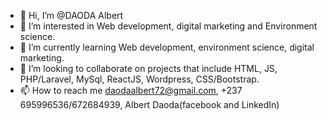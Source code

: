 - 👋 Hi, I’m @DAODA Albert 
- 👀 I’m interested in Web development, digital marketing and Environment science.
- 🌱 I’m currently learning Web development, environment science, digital marketing.
- 💞️ I’m looking to collaborate on projects that include HTML, JS, PHP/Laravel, MySql, ReactJS, Wordpress, CSS/Bootstrap.
- 📫 How to reach me daodaalbert72@gmail.com, +237 695996536/672684939, Albert Daoda(facebook and LinkedIn)


<!---
DAODAA/DAODAA is a ✨ special ✨ repository because its `README.md` (this file) appears on your GitHub profile.
You can click the Preview link to take a look at your changes.
--->
